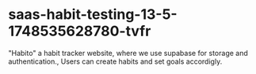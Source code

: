# saas-habit-testing-13-5-1748535628780-tvfr
"Habito" a habit tracker website, where we use supabase for storage and authentication., Users can create habits and set goals accordigly.

